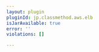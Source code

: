 ```yaml
---
layout: plugin
pluginId: jp.classmethod.aws.elb
isJarAvailable: true
error: ''
violations: []

---
```

